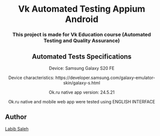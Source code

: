<h1 align="center">Vk Automated Testing Appium Android</h1>
<h3 align="center">This project is made for Vk Education course (Automated Testing and Quality Assurance)</h3>


<h2 align="center">Automated Tests Specifications</h2>
<p align="center">Device: Samsung Galaxy S20 FE</p>
<p align="center">Device characteristics: https://developer.samsung.com/galaxy-emulator-skin/galaxy-s.html</p>
<p align="center">Ok.ru native app version: 24.5.21</p>
<p align="center">Ok.ru native and mobile web app were tested using ENGLISH INTERFACE</p>

## Author
[Labib Saleh](https://github.com/labib92)
